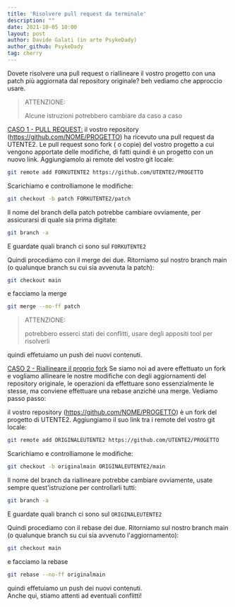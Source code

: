 ```yaml
---
title: 'Risolvere pull request da terminale'
description: ""
date: 2021-10-05 10:00
layout: post
author: Davide Galati (in arte PsykeDady)
author_github: PsykeDady
tag: cherry
---
```


Dovete risolvere una pull request o riallineare il vostro progetto con una patch più aggiornata dal repository originale? beh vediamo che approccio usare.

> ATTENZIONE: 
> 
> Alcune istruzioni potrebbero cambiare da caso a caso

<u>CASO 1 - PULL REQUEST:</u>
il vostro repository (https://github.com/NOME/PROGETTO) ha ricevuto una pull request da UTENTE2. Le pull request sono fork ( o copie) del vostro progetto a cui vengono apportate delle modifiche, di fatti quindi è un progetto con un nuovo link. Aggiungiamolo ai remote del vostro git locale: 
```bash
git remote add FORKUTENTE2 https://github.com/UTENTE2/PROGETTO
```
Scarichiamo e controlliamone le modifiche: 

```bash
git checkout -b patch FORKUTENTE2/patch
```

Il nome del branch della patch potrebbe cambiare ovviamente, per assicurarsi di quale sia prima digitate: 
```bash
git branch -a
```

E guardate quali branch ci sono sul `FORKUTENTE2`

Quindi procediamo con il merge dei due. Ritorniamo sul nostro branch main (o qualunque branch su cui sia avvenuta la patch): 

```bash
git checkout main
```

e facciamo la merge 

```bash
git merge --no-ff patch
```

> ATTENZIONE: 
> 
> potrebbero esserci stati dei conflitti, usare degli appositi tool per risolverli

quindi effetuiamo un push dei nuovi contenuti. 


<u>CASO 2 - Riallineare il proprio fork</u>
Se siamo noi ad avere effettuato un fork e vogliamo allineare le nostre modifiche con degli aggiornamenti del repository originale, le operazioni da effettuare sono essenzialmente le stesse, ma conviene effettuare una rebase anziché una merge. Vediamo passo passo: 

il vostro repository (https://github.com/NOME/PROGETTO) è un fork del progetto di UTENTE2. Aggiungiamo il suo link tra i remote del vostro git locale: 
```bash
git remote add ORIGINALEUTENTE2 https://github.com/UTENTE2/PROGETTO
```
Scarichiamo e controlliamone le modifiche: 

```bash
git checkout -b originalmain ORIGINALEUTENTE2/main
```

Il nome del branch da riallineare potrebbe cambiare ovviamente, usate sempre quest'istruzione per controllarli tutti: 
```bash
git branch -a
```

E guardate quali branch ci sono sul `ORIGINALEUTENTE2`

Quindi procediamo con il rebase dei due. Ritorniamo sul nostro branch main (o qualunque branch su cui sia avvenuto l'aggiornamento): 

```bash
git checkout main
```

e facciamo la rebase

```bash
git rebase --no-ff originalmain
```

quindi effetuiamo un push dei nuovi contenuti.   
Anche qui, stiamo attenti ad eventuali conflitti!


